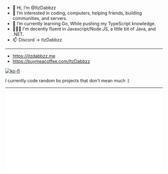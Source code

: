 - 👋 Hi, I’m @ItzDabbzz
- 👀 I’m interested in coding, computers, helping friends, building communities, and servers.
- 🌱 I’m currently learning Go, While pushing my TypeScript knowledge.
- 👩🏻‍💻 I'm decently fluent in Javascript/Node.JS, a little bit of Java, and .NET.
- 📫 Discord -> ItzDabbzz

--------------------------------------------------------------------------------------------------

- https://itzdabbzz.me
- https://buymeacoffee.com/ItzDabbzz

[![ko-fi](https://ko-fi.com/img/githubbutton_sm.svg)](https://ko-fi.com/E1E3H1XXX)

I currently code random bs projects that don't mean much :)

--------------------------------------------------------------------------------------------------

![Metrics](https://github.com/ItzDabbzz/ItzDabbzz/blob/main/github-metrics.svg)
